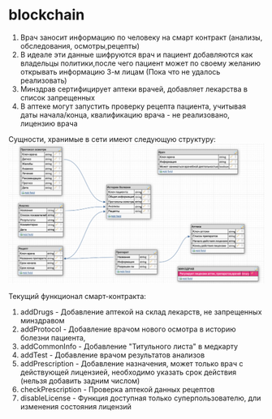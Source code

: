 
# blockchain

1. Врач заносит информацию по человеку на смарт контракт (анализы, обследования, осмотры,рецепты)
2. В идеале эти данные шифруются врач и пациент добавляются как владельцы политики,после чего пациент может по своему желанию открывать информацию 3-м лицам (Пока что не удалось реализовать)
3. Минздрав сертифицирует аптеки врачей, добавляет лекарства в список запрещенных
4. В аптеке могут запустить проверку рецепта пациента,  учитывая даты начала/конца, квалификацию врача - не реализовано, лицензию врача

Сущности, хранимые в сети имеют следующую структуру:
![alt text](https://github.com/avpodtikhov/blockchain/blob/ba33c2fba030a157747ee2c80adbc5cb955a6717/%D0%A1%D0%BD%D0%B8%D0%BC%D0%BE%D0%BA%20%D1%8D%D0%BA%D1%80%D0%B0%D0%BD%D0%B0%202021-03-31%20%D0%B2%2003.03.34.png)

Текущий функционал смарт-контракта:
1. addDrugs - Добавление аптекой на склад лекарств, не запрещенных минздравом
2. addProtocol - Добавление врачом нового осмотра в историю болезни пациента,
3. addCommonInfo - Добавление "Титульного листа" в медкарту
4. addTest - Добавление врачом результатов анализов
5. addPrescription - Добавление назначения, может только врач с действующей лицензией, необходимо указать срок действия (нельзя добавить задним числом)
6. checkPrescription - Проверка аптекой данных рецептов
7. disableLicense - Функция доступная только суперпользователю, дли изменения состояния лицензий